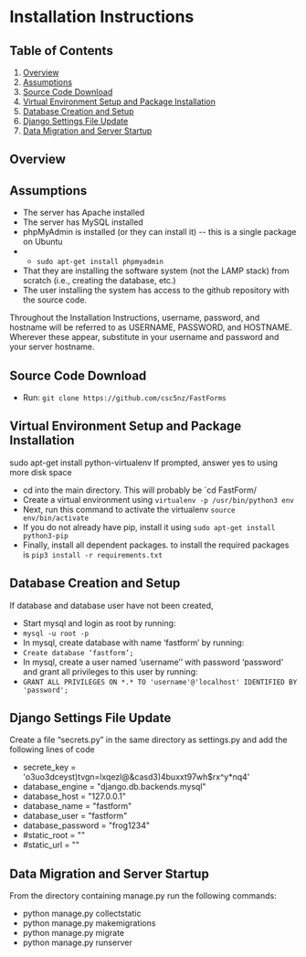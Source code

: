 
# Installation Instructions

## Table of Contents
1. [Overview](#overview)  
2. [Assumptions](#assumptions)  
3. [Source Code Download](#source-code-download)  
4. [Virtual Environment Setup and Package Installation](#virtual-environment-setup-and-package-installation)  
5. [Database Creation and Setup](#database-creation-and-setup) 
5. [Django Settings File Update](#django-settings-file-update)  
6. [Data Migration and Server Startup](#data-migration-and-server-startup)  

## Overview


## Assumptions
- The server has Apache installed
- The server has MySQL installed 
- phpMyAdmin is installed (or they can install it) -- this is a single package on Ubuntu
-    - `sudo apt-get install phpmyadmin`
- That they are installing the software system (not the LAMP stack) from scratch (i.e., creating the database, etc.)
- The user installing the system has access to the github repository with the source code.


Throughout the Installation Instructions, username, password, and hostname will be referred to as USERNAME, PASSWORD, and HOSTNAME. Wherever these appear, substitute in your username and password and your server hostname.
  

## Source Code Download

- Run: `git clone https://github.com/csc5nz/FastForms`




## Virtual Environment Setup and Package Installation
sudo apt-get install python-virtualenv
If prompted, answer yes to using more disk space
- cd into the main directory. This will probably be `cd FastForm/
- Create a virtual environment using `virtualenv -p /usr/bin/python3 env`
- Next, run this command to activate the virtualenv `source env/bin/activate`
- If you do not already have pip, install it using `sudo apt-get install python3-pip`
- Finally, install all dependent packages. to install the required packages is `pip3 install -r requirements.txt`

## Database Creation and Setup 

If database and database user have not been created,
- Start mysql and login as root by running: 
- `mysql -u root -p`
- In mysql, create database with name ‘fastform’ by running:
- `Create database ‘fastform’;`
- In mysql, create a user named ‘username’’ with password ‘password’ and grant all privileges to this user by running: 
- `GRANT ALL PRIVILEGES ON *.* TO 'username'@'localhost' IDENTIFIED BY 'password';`


## Django Settings File Update
Create a file “secrets.py” in the same directory as settings.py and add the following lines of code
- secrete_key = 'o3uo3dceyst)tvgn=lxqezl@&casd3)4buxxt97wh$rx^y*nq4'
- database_engine = "django.db.backends.mysql"
- database_host = "127.0.0.1"
- database_name = "fastform"
- database_user = "fastform"
- database_password = "frog1234"
- #static_root = ""
- #static_url = ""




## Data Migration and Server Startup

From the directory containing manage.py run the following commands:
- python manage.py collectstatic
- python manage.py makemigrations
- python manage.py migrate
- python manage.py runserver
